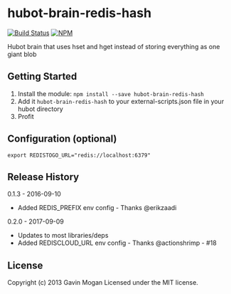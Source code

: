 # hubot-brain-redis-hash

[![Build Status](https://travis-ci.org/halkeye/hubot-brain-redis-hash.svg?branch=master)](https://travis-ci.org/halkeye/hubot-brain-redis-hash)
[![NPM](https://nodei.co/npm/hubot-brain-redis-hash.png)](https://nodei.co/npm/hubot-brain-redis-hash/)

Hubot brain that uses hset and hget instead of storing everything as one giant blob

## Getting Started
1. Install the module: `npm install --save hubot-brain-redis-hash`
2. Add it `hubot-brain-redis-hash` to your external-scripts.json file in your hubot directory
3. Profit

## Configuration (optional)
```
export REDISTOGO_URL="redis://localhost:6379"
```

## Release History

0.1.3 - 2016-09-10

* Added REDIS_PREFIX env config - Thanks @erikzaadi

0.2.0 - 2017-09-09

* Updates to most libraries/deps
* Added REDISCLOUD_URL env config - Thanks @actionshrimp - #18

## License
Copyright (c) 2013 Gavin Mogan
Licensed under the MIT license.
